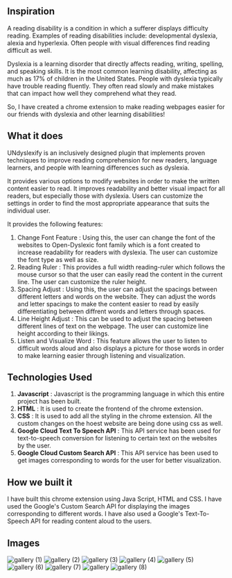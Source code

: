 

## Inspiration 
A reading disability is a condition in which a sufferer displays difficulty reading. Examples of reading disabilities include: developmental dyslexia, alexia and hyperlexia. Often people with visual differences find reading difficult as well.

Dyslexia is a learning disorder that directly affects reading, writing, spelling, and speaking skills. It is the most common learning disability, affecting as much as 17% of children in the United States. People with dyslexia typically have trouble reading fluently. They often read slowly and make mistakes that can impact how well they comprehend what they read.

So, I have created a chrome extension to make reading webpages easier for our friends with dyslexia and other learning disabilities!

## What it does

UNdyslexify is an inclusively designed plugin that implements proven techniques to improve reading comprehension for new readers, language learners, and people with learning differences such as dyslexia.

It provides various options to modify websites in order to make the written content easier to read. It improves readability and better visual impact for all readers, but especially those with dyslexia. Users can customize the settings in order to find the most appropriate appearance that suits the individual user. 

It provides the following features:

1. Change Font Feature : Using this, the user can change the font of the websites to Open-Dyslexic font family which is a font created to increase readability for readers with dyslexia. The user can customize the font type as well as size.
2. Reading Ruler : This provides a full width reading-ruler which follows the mouse cursor so that the user can easily read the content in the current line. The user can customize the ruler height.
3. Spacing Adjust : Using this, the user can adjust the spacings between different letters and words on the website. They can adjust the words and letter spacings to make the content easier to read by easily differentiating between diffrent words and letters through spaces.
4. Line Height Adjust : This can be used to adjust the spacing between different lines of text on the webpage. The user can customize line height according to their likings.
5. Listen and Visualize Word : This feature allows the user to listen to difficult words aloud and also displays a picture for those words in order to make learning easier through listening and visualization.

## Technologies Used

1. **Javascript** : Javascript is the programming language in which this entire project has been built.
2. **HTML** : It is used to create the frontend of the chrome extension.
3. **CSS** : It is used to add all the styling in the chrome extension. All the custom changes on the hoest website are being done using css as well.
5. **Google Cloud Text To Speech API** : This API service has been used for text-to-speech conversion for listening to certain text on the websites by the user.
5. **Google Cloud Custom Search API** : This API service has been used to get images corresponding to words for the user for better visualization.

## How we built it

I have built this chrome extension using Java Script, HTML and CSS. I have used the Google's Custom Search API for displaying the images corresponding to different words. I have also used a Google's Text-To-Speech API for reading content aloud to the users. 

## Images
![gallery (1)](https://user-images.githubusercontent.com/72274851/156928386-9f68260b-eb7d-4240-8533-ce384136ad6b.jpg)
![gallery (2)](https://user-images.githubusercontent.com/72274851/156928393-0f966e31-7ccc-4d5e-a256-a06c89146dfe.jpg)
![gallery (3)](https://user-images.githubusercontent.com/72274851/156928395-11ce9dee-77a5-4eb1-b670-d9dd2cd35afe.jpg)
![gallery (4)](https://user-images.githubusercontent.com/72274851/156928397-384118d8-7a34-4574-8ae5-b501012e141e.jpg)
![gallery (5)](https://user-images.githubusercontent.com/72274851/156928398-361a9332-571a-4af0-b5d1-e17522b7d2cb.jpg)
![gallery (6)](https://user-images.githubusercontent.com/72274851/156928399-59b8b381-6860-451f-96fb-94042bcec9b3.jpg)
![gallery (7)](https://user-images.githubusercontent.com/72274851/156928402-1724695a-6696-4c74-a9e8-8e94cee952ed.jpg)
![gallery](https://user-images.githubusercontent.com/72274851/156928403-715dcfc4-dc7b-4bb9-8f24-e089ccdee76a.jpg)
![gallery (8)](https://user-images.githubusercontent.com/72274851/156928404-ebcd4d4a-982e-4e44-97bc-baa13391003e.jpg)


